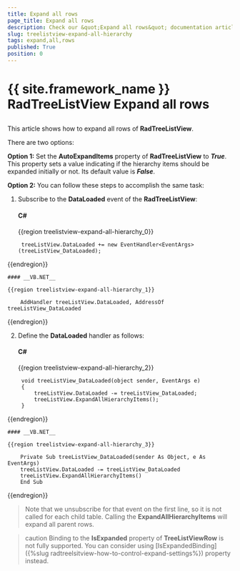 ```yaml
---
title: Expand all rows
page_title: Expand all rows
description: Check our &quot;Expand all rows&quot; documentation article for the RadTreeListView {{ site.framework_name }} control.
slug: treelistview-expand-all-hierarchy
tags: expand,all,rows
published: True
position: 0
---
```


# {{ site.framework_name }} RadTreeListView Expand all rows



## 

This article shows how to expand all rows of __RadTreeListView__.

There are two options:

__Option 1:__ Set the __AutoExpandItems__ property of __RadTreeListView__ to ___True___. This property sets a value indicating if the hierarchy items should be expanded initially or not. Its default value is ___False___.
        

__Option 2:__ You can follow these steps to accomplish the same task:

1. Subscribe to the __DataLoaded__ event of the __RadTreeListView__:

	#### __C#__

	{{region treelistview-expand-all-hierarchy_0}}

		treeListView.DataLoaded += new EventHandler<EventArgs>(treeListView_DataLoaded);
{{endregion}}



	#### __VB.NET__

	{{region treelistview-expand-all-hierarchy_1}}

		AddHandler treeListView.DataLoaded, AddressOf treeListView_DataLoaded
{{endregion}}



2. Define the __DataLoaded__ handler as follows:

	#### __C#__

	{{region treelistview-expand-all-hierarchy_2}}

		void treeListView_DataLoaded(object sender, EventArgs e)
		{
	   		treeListView.DataLoaded -= treeListView_DataLoaded;
	    	treeListView.ExpandAllHierarchyItems();   
		}
{{endregion}}



	#### __VB.NET__

	{{region treelistview-expand-all-hierarchy_3}}

		Private Sub treeListView_DataLoaded(sender As Object, e As EventArgs)
	   	treeListView.DataLoaded -= treeListView_DataLoaded
	   	treeListView.ExpandAllHierarchyItems()
		End Sub
{{endregion}}





>Note that we unsubscribe for that event on the first line, so it is not called for each child table. Calling the __ExpandAllHierarchyItems__ will expand all parent rows.

>caution Binding to the __IsExpanded__ property of __TreeListViewRow__ is not fully supported. You can consider using [IsExpandedBinding]({%slug radtreelsitview-how-to-control-expand-settings%}) property instead.